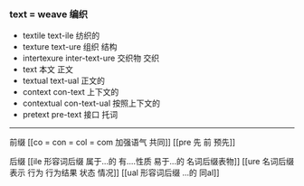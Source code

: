### text = weave 编织

- textile text-ile 纺织的
- texture text-ure 组织 结构 
- intertexure inter-text-ure 交织物 交织
- text 本文 正文
- textual text-ual 正文的
- context con-text 上下文的
- contextual con-text-ual 按照上下文的
- pretext pre-text 接口 托词

---
前缀
[[co = con  = col = com  加强语气 共同]]
[[pre  先 前 预先]]

后缀
[[ile 形容词后缀 属于...的 有....性质  易于...的 名词后缀表物]]
[[ure 名词后缀  表示 行为 行为结果 状态 情况]]
[[ual 形容词后缀   ...的  同al]]
